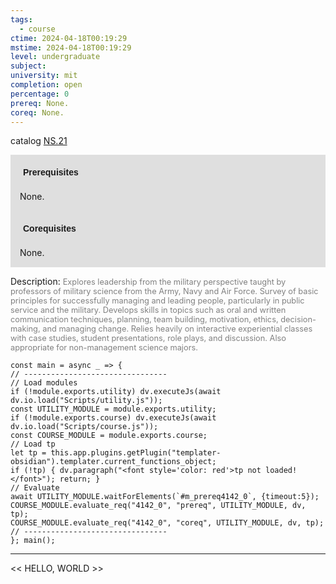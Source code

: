 ```yaml
---
tags:
  - course
ctime: 2024-04-18T00:19:29
mstime: 2024-04-18T00:19:29
level: undergraduate
subject: 
university: mit
completion: open
percentage: 0
prereq: None.
coreq: None.
---
```


catalog [NS.21](http://student.mit.edu/catalog/mNSa.html#NS.21)

<span style="display: block; padding: 15px; background-color: rgb(100, 100, 100, 0.2);"><font id="m_prereq4142_0" style="display: block; font-family: Arial, sans-serif; font-weight: bold; padding: 5px">Prerequisites</font><br><span id="prereq4142_0">None.</span></span>
<span style="display: block; padding: 15px; background-color: rgb(100, 100, 100, 0.2);"><font id="m_coreq4142_0" style="display: block; font-family: Arial, sans-serif; font-weight: bold; padding: 5px">Corequisites</font><br><span id="coreq4142_0">None.</span></span>

<font style="">Description:</font>
<font style="color: grey; font-size: 0.8rem;">Explores leadership from the military perspective taught by professors of military science from the Army, Navy and Air Force. Survey of basic principles for successfully managing and leading people, particularly in public service and the military. Develops skills in topics such as oral and written communication techniques, planning, team building, motivation, ethics, decision-making, and managing change. Relies heavily on interactive experiential classes with case studies, student presentations, role plays, and discussion. Also appropriate for non-management science majors.</font>

```dataviewjs
const main = async _ => {
// --------------------------------
// Load modules
if (!module.exports.utility) dv.executeJs(await dv.io.load("Scripts/utility.js"));
const UTILITY_MODULE = module.exports.utility;
if (!module.exports.course) dv.executeJs(await dv.io.load("Scripts/course.js"));
const COURSE_MODULE = module.exports.course;
// Load tp
let tp = this.app.plugins.getPlugin("templater-obsidian").templater.current_functions_object;
if (!tp) { dv.paragraph("<font style='color: red'>tp not loaded!</font>"); return; }
// Evaluate
await UTILITY_MODULE.waitForElements(`#m_prereq4142_0`, {timeout:5});
COURSE_MODULE.evaluate_req("4142_0", "prereq", UTILITY_MODULE, dv, tp);
COURSE_MODULE.evaluate_req("4142_0", "coreq", UTILITY_MODULE, dv, tp);
// --------------------------------
}; main();
```

---

<< HELLO, WORLD >>
